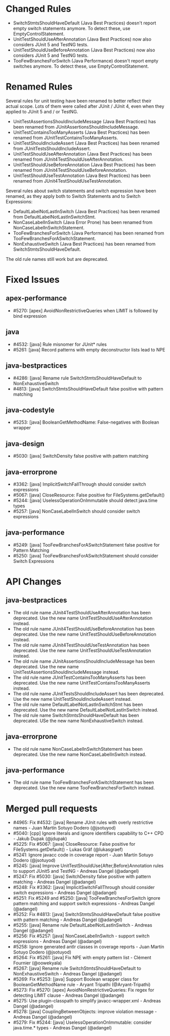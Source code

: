 # Changed Rules

- SwitchStmtsShouldHaveDefault (Java Best Practices) doesn't report empty switch statements anymore.
  To detect these, use EmptyControlStatement.
- UnitTestShouldUseAfterAnnotation (Java Best Practices) now also considers JUnit 5 and TestNG tests.
- UnitTestShouldUseBeforeAnnotation (Java Best Practices) now also considers JUnit 5 and TestNG tests.
- TooFewBranchesForSwitch (Java Performance) doesn't report empty switches anymore.
  To detect these, use EmptyControlStatement.

# Renamed Rules

Several rules for unit testing have been renamed to better reflect their actual scope. Lots of them were called
after JUnit / JUnit 4, even when they applied to JUnit 5 and / or TestNG.

- UnitTestAssertionsShouldIncludeMessage (Java Best Practices) has been renamed from JUnitAssertionsShouldIncludeMessage.
- UnitTestContainsTooManyAsserts (Java Best Practices) has been renamed from JUnitTestContainsTooManyAsserts.
- UnitTestShouldIncludeAssert (Java Best Practices) has been renamed from JUnitTestsShouldIncludeAssert.
- UnitTestShouldUseAfterAnnotation (Java Best Practices) has been renamed from JUnit4TestShouldUseAfterAnnotation.
- UnitTestShouldUseBeforeAnnotation (Java Best Practices) has been renamed from JUnit4TestShouldUseBeforeAnnotation.
- UnitTestShouldUseTestAnnotation (Java Best Practices) has been renamed from JUnit4TestShouldUseTestAnnotation.

Several rules about switch statements and switch expression have been renamed, as they apply both to Switch Statements
and to Switch Expressions:

- DefaultLabelNotLastInSwitch (Java Best Practices) has been renamed from DefaultLabelNotLastInSwitchStmt.
- NonCaseLabelInSwitch (Java Error Prone) has been renamed from NonCaseLabelInSwitchStatement.
- TooFewBranchesForSwitch (Java Performance) has been renamed from TooFewBranchesForASwitchStatement.
- NonExhaustiveSwitch (Java Best Practices) has been renamed from SwitchStmtsShouldHaveDefault.

The old rule names still work but are deprecated.

# Fixed Issues

## apex-performance
- #5270: [apex] AvoidNonRestrictiveQueries when LIMIT is followed by bind expression

## java
- #4532: [java] Rule misnomer for JUnit* rules
- #5261: [java] Record patterns with empty deconstructor lists lead to NPE

## java-bestpractices
- #4286: [java] Rename rule SwitchStmtsShouldHaveDefault to NonExhaustiveSwitch
- #4813: [java] SwitchStmtsShouldHaveDefault false positive with pattern matching

## java-codestyle
- #5253: [java] BooleanGetMethodName: False-negatives with Boolean wrapper

## java-design
- #5030: [java] SwitchDensity false positive with pattern matching

## java-errorprone
- #3362: [java] ImplicitSwitchFallThrough should consider switch expressions
- #5067: [java] CloseResource: False positive for FileSystems.getDefault()
- #5244: [java] UselessOperationOnImmutable should detect java.time types
- #5257: [java] NonCaseLabelInSwitch should consider switch expressions

## java-performance
- #5249: [java] TooFewBranchesForASwitchStatement false positive for Pattern Matching
- #5250: [java] TooFewBranchesForASwitchStatement should consider Switch Expressions

# API Changes

## java-bestpractices
- The old rule name JUnit4TestShouldUseAfterAnnotation has been deprecated. Use the new name UnitTestShouldUseAfterAnnotation instead.
- The old rule name JUnit4TestShouldUseBeforeAnnotation has been deprecated. Use the new name UnitTestShouldUseBeforeAnnotation instead.
- The old rule name JUnit4TestShouldUseTestAnnotation has been deprecated. Use the new name UnitTestShouldUseTestAnnotation instead.
- The old rule name JUnitAssertionsShouldIncludeMessage has been deprecated. Use the new name UnitTestAssertionsShouldIncludeMessage instead.
- The old rule name JUnitTestContainsTooManyAsserts has been deprecated. Use the new name UnitTestContainsTooManyAsserts instead.
- The old rule name JUnitTestsShouldIncludeAssert has been deprecated. Use the new name UnitTestShouldIncludeAssert instead.
- The old rule name DefaultLabelNotLastInSwitchStmt has been deprecated. Use the new name DefaultLabelNotLastInSwitch instead.
- The old rule name SwitchStmtsShouldHaveDefault has been deprecated. USe the new name NonExhaustiveSwitch instead.

## java-errorprone
- The old rule name NonCaseLabelInSwitchStatement has been deprecated. Use the new name NonCaseLabelInSwitch instead.

## java-performance
- The old rule name TooFewBranchesForASwitchStatement has been deprecated. Use the new name TooFewBranchesForSwitch instead.

# Merged pull requests

- #4965: Fix #4532: [java] Rename JUnit rules with overly restrictive names - Juan Martín Sotuyo Dodero (@jsotuyod)
- #5040: [cpp] Ignore literals and ignore identifiers capability to C++ CPD - Jakub Dupak (@jdupak)
- #5225: Fix #5067: [java] CloseResource: False positive for FileSystems.getDefault() - Lukas Gräf (@lukasgraef)
- #5241: Ignore javacc code in coverage report - Juan Martín Sotuyo Dodero (@jsotuyod)
- #5245: [java] Improve UnitTestShouldUse{After,Before}Annotation rules to support JUnit5 and TestNG - Andreas Dangel (@adangel)
- #5247: Fix #5030: [java] SwitchDensity false positive with pattern matching - Andreas Dangel (@adangel)
- #5248: Fix #3362: [java] ImplicitSwitchFallThrough should consider switch expressions - Andreas Dangel (@adangel)
- #5251: Fix #5249 and #5250: [java] TooFewBranchesForSwitch ignore pattern matching and support switch expressions - Andreas Dangel (@adangel)
- #5252: Fix #4813: [java] SwitchStmtsShouldHaveDefault false positive with pattern matching - Andreas Dangel (@adangel)
- #5255: [java] Rename rule DefaultLabelNotLastInSwitch - Andreas Dangel (@adangel)
- #5256: Fix #5257: [java] NonCaseLabelInSwitch - support switch expressions - Andreas Dangel (@adangel)
- #5258: Ignore generated antlr classes in coverage reports - Juan Martín Sotuyo Dodero (@jsotuyod)
- #5264: Fix #5261: [java] Fix NPE with empty pattern list - Clément Fournier (@oowekyala)
- #5267: [java] Rename rule SwitchStmtsShouldHaveDefault to NonExhaustiveSwitch - Andreas Dangel (@adangel)
- #5269: Fix #5253: [java] Support Boolean wrapper class for BooleanGetMethodName rule - Aryant Tripathi (@Aryant-Tripathi)
- #5273: Fix #5270: [apex] AvoidNonRestrictiveQueries: Fix regex for detecting LIMIT clause - Andreas Dangel (@adangel)
- #5275: Use plugin-classpath to simplify javacc-wrapper.xml - Andreas Dangel (@adangel)
- #5278: [java] CouplingBetweenObjects: improve violation message - Andreas Dangel (@adangel)
- #5279: Fix #5244: [java] UselessOperationOnImmutable: consider java.time.* types - Andreas Dangel (@adangel)
